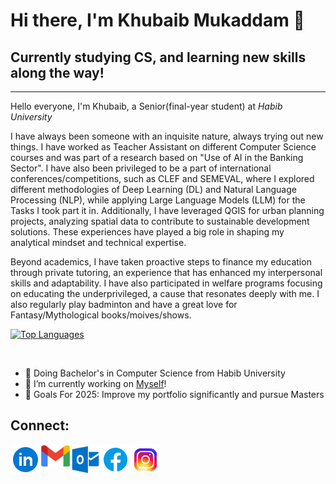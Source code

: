 # Hi there, I'm Khubaib Mukaddam 👋

## Currently studying CS, and learning new skills along the way!
--------------------------------------------------------
Hello everyone, I'm Khubaib, a Senior(final-year student) at *Habib University*

I have always been someone with an inquisite nature, always trying out new things. I have worked as Teacher Assistant on different Computer Science courses and was part of a research based on "Use of AI in the Banking Sector". I have also been privileged to be a part of international conferences/competitions, such as CLEF and SEMEVAL, where I explored different methodologies of Deep Learning (DL) and Natural Language Processing (NLP), while applying Large Language Models (LLM) for the Tasks I took part it in. Additionally, I have leveraged QGIS for urban planning projects, analyzing spatial data to contribute to sustainable development solutions. These experiences have played a big role in shaping my analytical mindset and technical expertise. 

Beyond academics, I have taken proactive steps to finance my education through private tutoring, an experience that has enhanced my interpersonal skills and adaptability. I have also participated in welfare programs focusing on educating the underprivileged, a cause that resonates deeply with me. I also regularly play badminton and have a great love for Fantasy/Mythological books/moives/shows.

[![Top Languages](https://github-readme-stats.vercel.app/api/top-langs/?username=Khubaib2002&layout=compact&theme=github_light&langs_count=10&card_width=550)](https://github.com/Khubaib2002/github-readme-stats)

<br>


- 📖 Doing Bachelor's in Computer Science from Habib University
- 🔭 I’m currently working on [Myself](https://www.github.com/Khubaib2002)!
- 🥅 Goals For 2025: Improve my portfolio significantly and pursue Masters

## Connect:

[<img align="left" alt="Khubaib | LinkedIn" width="48px" src="Assets/linkedin.png" />][linkedin]
[<img align="left" alt="Khubaib | GMail" width="48px" src="Assets/gmail.png" />][Gmail]
[<img align="left" alt="Khubaib | Outlook" width="48px" src="Assets/outlook.png" />][Outlook]
[<img align="left" alt="Khubaib | Facebook" width="48px" src="Assets/facebook.png" />][Facebook]
[<img align="left" alt="Khubaib | Instagram" width="48px" src="Assets/instagram.png" />][instagram]

<br/>

[Linkedin]:https://www.linkedin.com/in/khubaib-mukaddam-4998ba220/
[Instagram]:https://www.instagram.com/khubaib_mukaddam/
[facebook]:https://www.facebook.com/Khubaib.19/
[gmail]:mailto:khubaib.22mukaddam@gmail.com
[outlook]:mailto:mk07218@st.habib.edu.pk
